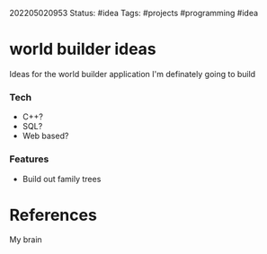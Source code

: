 202205020953
Status: #idea
Tags: #projects #programming #idea 

# world builder ideas
Ideas for the world builder application I'm definately going to build

### Tech
- C++?
- SQL?
- Web based?

### Features
- Build out family trees


# References
My brain
